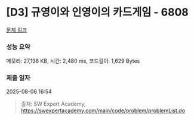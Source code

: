 # [D3] 규영이와 인영이의 카드게임 - 6808 

[문제 링크](https://swexpertacademy.com/main/code/problem/problemDetail.do?contestProbId=AWgv9va6HnkDFAW0) 

### 성능 요약

메모리: 27,136 KB, 시간: 2,480 ms, 코드길이: 1,629 Bytes

### 제출 일자

2025-08-06 16:54



> 출처: SW Expert Academy, https://swexpertacademy.com/main/code/problem/problemList.do